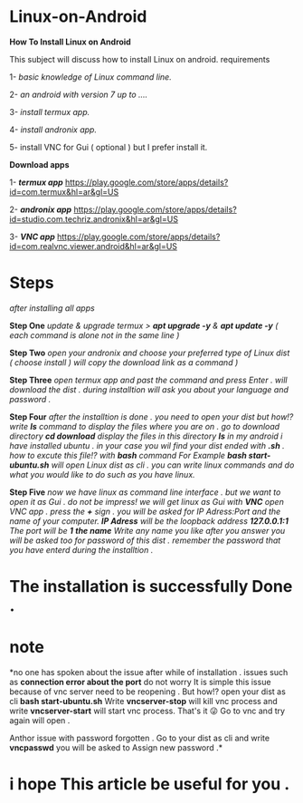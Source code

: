 # Linux-on-Android

**How To Install Linux on Android**

This subject will discuss how to install Linux on android. requirements 

1- *basic knowledge of Linux command line.* 

2- *an android with version 7 up to ....*

3- *install termux app.* 

4- *install andronix app.* 

5- install VNC for Gui ( optional ) but I prefer install it. 

**Download apps** 

1- ***termux app*** https://play.google.com/store/apps/details?id=com.termux&hl=ar&gl=US 

2- ***andronix app*** https://play.google.com/store/apps/details?id=studio.com.techriz.andronix&hl=ar&gl=US 

3- ***VNC app*** https://play.google.com/store/apps/details?id=com.realvnc.viewer.android&hl=ar&gl=US

# Steps 

*after installing all apps*

**Step One** *update & upgrade termux > **apt upgrade -y** & **apt update -y** ( each command is alone not in the same line )*

**Step Two** *open your andronix and choose your preferred type of Linux dist ( choose install ) will copy the download link as a command )*

**Step Three** *open termux app and past the command and press Enter . will download the dist . during installtion will ask you about your language and password .*

**Step Four** *after the installtion is done . you need to open your dist but how!? 
write **ls** command to display the files where you are on . go to download directory **cd download** display the files in this directory **ls**
in my android i have installed ubuntu . in your case you wil find your dist ended with **.sh** . how to excute this file!? with **bash** command 
For Example **bash start-ubuntu.sh** will open Linux dist as cli . you can write linux commands and do what you would like to do such as you have linux.*

**Step Five** *now we have linux as command line interface . but we want to open it as Gui . do not be impress! we will get linux as Gui with **VNC**
open VNC app . press the **+** sign . you will be asked for IP Adress:Port  and the name of your computer.
**IP Adress** will be the loopback address **127.0.0.1:1** The port will be **1**
**the name** Write any name you like 
after you answer you will be asked too for password of this dist . remember the password that you have enterd during the installtion .*

# The installation is successfully Done .

# note 

*no one has spoken about the issue after while of installation . issues such as **connection error about the port** do not worry 
It is simple this issue because of vnc server need to be reopening . But how!?
open your dist as cli **bash start-ubuntu.sh** 
Write **vncserver-stop** will kill vnc process and write **vncserver-start** will start vnc process. That's it 😜 
Go to vnc and try again will open . 



Anthor issue with password forgotten . Go to your dist as cli and write **vncpasswd** you will be asked to Assign new password .*

# i hope This article be useful for you . 

